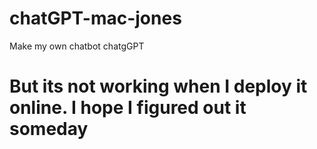 # chatGPT-mac-jones
Make my own chatbot chatgGPT
# But its not working when I deploy it online. I hope I figured out it someday
